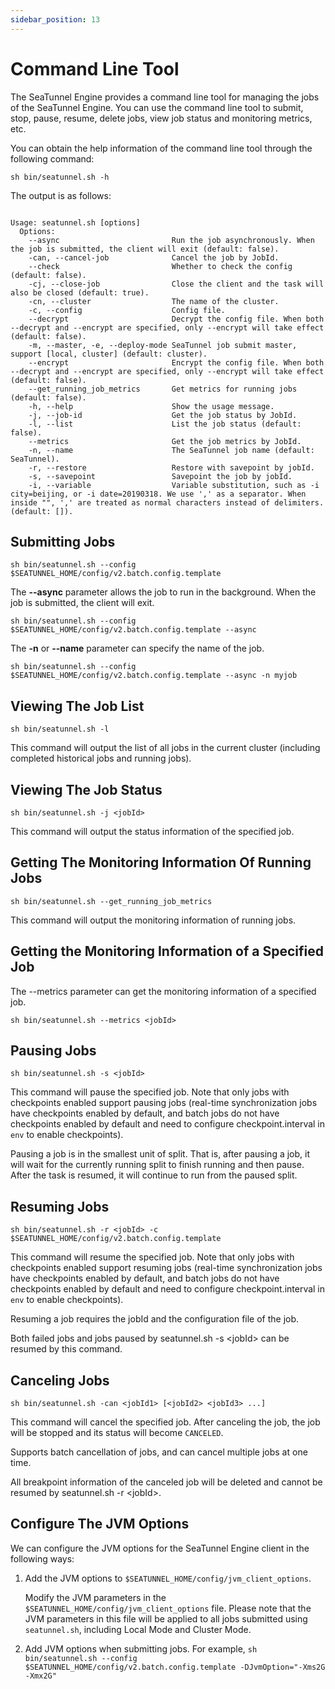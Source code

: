 ```yaml
---
sidebar_position: 13
---
```


# Command Line Tool

The SeaTunnel Engine provides a command line tool for managing the jobs of the SeaTunnel Engine. You can use the command line tool to submit, stop, pause, resume, delete jobs, view job status and monitoring metrics, etc.

You can obtain the help information of the command line tool through the following command:

```shell
sh bin/seatunnel.sh -h
```

The output is as follows:

```

Usage: seatunnel.sh [options]
  Options:
    --async                         Run the job asynchronously. When the job is submitted, the client will exit (default: false).
    -can, --cancel-job              Cancel the job by JobId.
    --check                         Whether to check the config (default: false).
    -cj, --close-job                Close the client and the task will also be closed (default: true).
    -cn, --cluster                  The name of the cluster.
    -c, --config                    Config file.
    --decrypt                       Decrypt the config file. When both --decrypt and --encrypt are specified, only --encrypt will take effect (default: false). 
    -m, --master, -e, --deploy-mode SeaTunnel job submit master, support [local, cluster] (default: cluster).
    --encrypt                       Encrypt the config file. When both --decrypt and --encrypt are specified, only --encrypt will take effect (default: false). 
    --get_running_job_metrics       Get metrics for running jobs (default: false).
    -h, --help                      Show the usage message.
    -j, --job-id                    Get the job status by JobId.
    -l, --list                      List the job status (default: false).
    --metrics                       Get the job metrics by JobId.
    -n, --name                      The SeaTunnel job name (default: SeaTunnel).
    -r, --restore                   Restore with savepoint by jobId.
    -s, --savepoint                 Savepoint the job by jobId.
    -i, --variable                  Variable substitution, such as -i city=beijing, or -i date=20190318. We use ',' as a separator. When inside "", ',' are treated as normal characters instead of delimiters. (default: []).

```

## Submitting Jobs

```shell
sh bin/seatunnel.sh --config $SEATUNNEL_HOME/config/v2.batch.config.template
```

The **--async** parameter allows the job to run in the background. When the job is submitted, the client will exit.

```shell
sh bin/seatunnel.sh --config $SEATUNNEL_HOME/config/v2.batch.config.template --async
```

The **-n** or **--name** parameter can specify the name of the job.

```shell
sh bin/seatunnel.sh --config $SEATUNNEL_HOME/config/v2.batch.config.template --async -n myjob
```

## Viewing The Job List

```shell
sh bin/seatunnel.sh -l
```

This command will output the list of all jobs in the current cluster (including completed historical jobs and running jobs).

## Viewing The Job Status

```shell
sh bin/seatunnel.sh -j <jobId>
```

This command will output the status information of the specified job.

## Getting The Monitoring Information Of Running Jobs

```shell
sh bin/seatunnel.sh --get_running_job_metrics
```

This command will output the monitoring information of running jobs.

## Getting the Monitoring Information of a Specified Job

The --metrics parameter can get the monitoring information of a specified job.

```shell
sh bin/seatunnel.sh --metrics <jobId>
```

## Pausing Jobs

```shell
sh bin/seatunnel.sh -s <jobId>
```

This command will pause the specified job. Note that only jobs with checkpoints enabled support pausing jobs (real-time synchronization jobs have checkpoints enabled by default, and batch jobs do not have checkpoints enabled by default and need to configure checkpoint.interval in `env` to enable checkpoints).

Pausing a job is in the smallest unit of split. That is, after pausing a job, it will wait for the currently running split to finish running and then pause. After the task is resumed, it will continue to run from the paused split.

## Resuming Jobs

```shell
sh bin/seatunnel.sh -r <jobId> -c $SEATUNNEL_HOME/config/v2.batch.config.template
```

This command will resume the specified job. Note that only jobs with checkpoints enabled support resuming jobs (real-time synchronization jobs have checkpoints enabled by default, and batch jobs do not have checkpoints enabled by default and need to configure checkpoint.interval in `env` to enable checkpoints).

Resuming a job requires the jobId and the configuration file of the job.

Both failed jobs and jobs paused by seatunnel.sh -s &lt;jobId&gt; can be resumed by this command.

## Canceling Jobs

```shell
sh bin/seatunnel.sh -can <jobId1> [<jobId2> <jobId3> ...]
```

This command will cancel the specified job. After canceling the job, the job will be stopped and its status will become `CANCELED`.

Supports batch cancellation of jobs, and can cancel multiple jobs at one time.

All breakpoint information of the canceled job will be deleted and cannot be resumed by seatunnel.sh -r &lt;jobId&gt;.

## Configure The JVM Options

We can configure the JVM options for the SeaTunnel Engine client in the following ways:

1. Add the JVM options to `$SEATUNNEL_HOME/config/jvm_client_options`.

   Modify the JVM parameters in the `$SEATUNNEL_HOME/config/jvm_client_options` file. Please note that the JVM parameters in this file will be applied to all jobs submitted using `seatunnel.sh`, including Local Mode and Cluster Mode.

2. Add JVM options when submitting jobs. For example, `sh bin/seatunnel.sh --config $SEATUNNEL_HOME/config/v2.batch.config.template -DJvmOption="-Xms2G -Xmx2G"`
